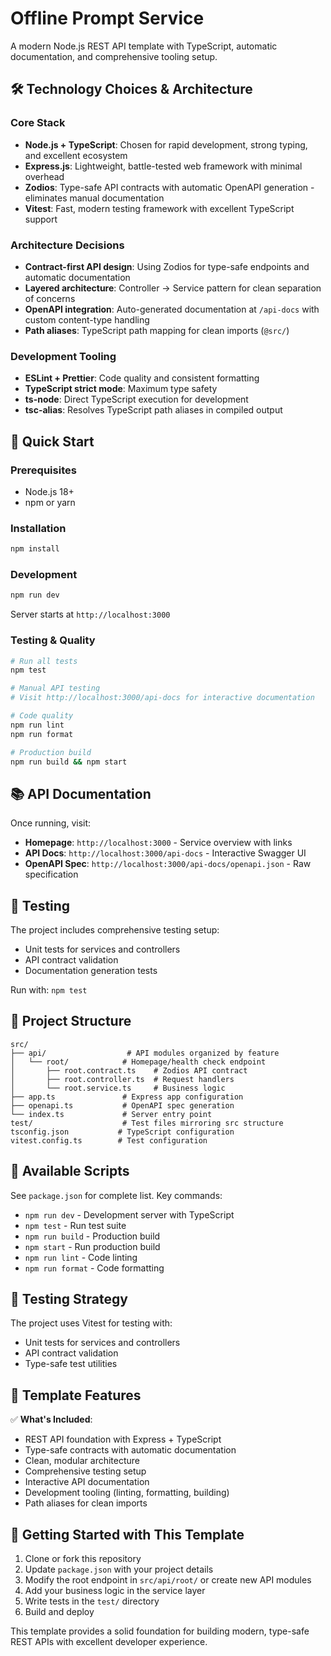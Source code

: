 # Offline Prompt Service

A modern Node.js REST API template with TypeScript, automatic documentation, and comprehensive tooling setup.

## 🛠 Technology Choices & Architecture

### Core Stack
- **Node.js + TypeScript**: Chosen for rapid development, strong typing, and excellent ecosystem
- **Express.js**: Lightweight, battle-tested web framework with minimal overhead
- **Zodios**: Type-safe API contracts with automatic OpenAPI generation - eliminates manual documentation
- **Vitest**: Fast, modern testing framework with excellent TypeScript support

### Architecture Decisions
- **Contract-first API design**: Using Zodios for type-safe endpoints and automatic documentation
- **Layered architecture**: Controller → Service pattern for clean separation of concerns
- **OpenAPI integration**: Auto-generated documentation at `/api-docs` with custom content-type handling
- **Path aliases**: TypeScript path mapping for clean imports (`@src/`)

### Development Tooling
- **ESLint + Prettier**: Code quality and consistent formatting
- **TypeScript strict mode**: Maximum type safety
- **ts-node**: Direct TypeScript execution for development
- **tsc-alias**: Resolves TypeScript path aliases in compiled output

## 🚀 Quick Start

### Prerequisites
- Node.js 18+
- npm or yarn

### Installation
```bash
npm install
```

### Development
```bash
npm run dev
```
Server starts at `http://localhost:3000`

### Testing & Quality
```bash
# Run all tests
npm test

# Manual API testing
# Visit http://localhost:3000/api-docs for interactive documentation

# Code quality
npm run lint
npm run format

# Production build
npm run build && npm start
```

## 📚 API Documentation

Once running, visit:
- **Homepage**: `http://localhost:3000` - Service overview with links
- **API Docs**: `http://localhost:3000/api-docs` - Interactive Swagger UI
- **OpenAPI Spec**: `http://localhost:3000/api-docs/openapi.json` - Raw specification

## 🧪 Testing

The project includes comprehensive testing setup:
- Unit tests for services and controllers
- API contract validation
- Documentation generation tests

Run with: `npm test`

## 📁 Project Structure

```
src/
├── api/                  # API modules organized by feature
│   └── root/            # Homepage/health check endpoint
│       ├── root.contract.ts    # Zodios API contract
│       ├── root.controller.ts  # Request handlers
│       └── root.service.ts     # Business logic
├── app.ts               # Express app configuration
├── openapi.ts           # OpenAPI spec generation
└── index.ts             # Server entry point
test/                    # Test files mirroring src structure
tsconfig.json           # TypeScript configuration
vitest.config.ts        # Test configuration
```

## 🔧 Available Scripts

See `package.json` for complete list. Key commands:
- `npm run dev` - Development server with TypeScript
- `npm test` - Run test suite
- `npm run build` - Production build
- `npm start` - Run production build
- `npm run lint` - Code linting
- `npm run format` - Code formatting

## 🧪 Testing Strategy

The project uses Vitest for testing with:
- Unit tests for services and controllers
- API contract validation
- Type-safe test utilities

## 🎯 Template Features

✅ **What's Included**:
- REST API foundation with Express + TypeScript
- Type-safe contracts with automatic documentation
- Clean, modular architecture
- Comprehensive testing setup
- Interactive API documentation
- Development tooling (linting, formatting, building)
- Path aliases for clean imports

## 🚀 Getting Started with This Template

1. Clone or fork this repository
2. Update `package.json` with your project details
3. Modify the root endpoint in `src/api/root/` or create new API modules
4. Add your business logic in the service layer
5. Write tests in the `test/` directory
6. Build and deploy

This template provides a solid foundation for building modern, type-safe REST APIs with excellent developer experience.
